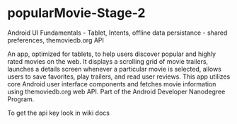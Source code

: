 # popularMovie-Stage-2
Android UI Fundamentals - Tablet, Intents, offline data persistance - shared preferences, themoviedb.org API

An app, optimized for tablets, to help users discover popular and highly rated movies on the web. It displays a scrolling grid of movie trailers, launches a details screen whenever a particular movie is selected, allows users to save favorites, play trailers, and read user reviews. This app utilizes core Android user interface components and fetches movie information using themoviedb.org web API. Part of the Android Developer Nanodegree Program.

To get the api key look in wiki docs
